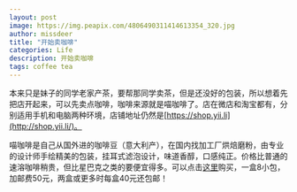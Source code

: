 ```yaml
---
layout: post
image: https://img.peapix.com/4806490311414613354_320.jpg
author: missdeer
title: "开始卖咖啡"
categories: Life
description: 开始卖咖啡
tags: coffee tea
---
```

本来只是妹子的同学老家产茶，要帮那同学卖茶，但是还没好的包装，所以想着先把店开起来，可以先卖点咖啡，咖啡来源就是喵咖啡了。店在微店和淘宝都有，分别适用手机和电脑两种环境，店铺地址仍然是[https://shop.yii.li](http://shop.yii.li/)。

喵咖啡是自己从国外进的咖啡豆（意大利产），在国内找加工厂烘焙磨粉，由专业的设计师手绘精美的包装，挂耳式滤泡设计，味道香醇，口感纯正。价格比普通的速溶咖啡稍贵，但比星巴克之类的要便宜得多。可以点击[这里](https://shop.yii.li/miaoco)购买，一盒8小包，加邮费50元，两盒或更多时每盒40元还包邮！
